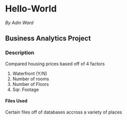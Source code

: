 # Hello-World
*By Adin Ward*
## Business Analytics Project

### Description
Compared housing prices based off of 4 factors
1. Waterfront (Y/N)
2. Number of rooms
3. Number of Floors
4. Sqr. Footage

#### Files Used
Certain files off of databases accross a variety of places
